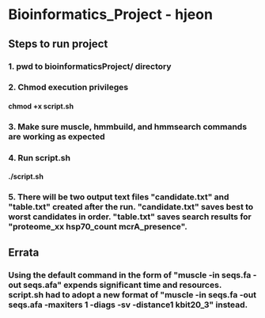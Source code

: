 # Bioinformatics_Project - hjeon
## Steps to run project
### 1. pwd to bioinformaticsProject/ directory
### 2. Chmod execution privileges
#### chmod +x script.sh
### 3. Make sure muscle, hmmbuild, and hmmsearch commands are working as expected
### 4. Run script.sh
#### ./script.sh
### 5. There will be two output text files "candidate.txt" and "table.txt" created after the run. "candidate.txt" saves best to worst candidates in order. "table.txt" saves search results for "proteome_xx    hsp70_count     mcrA_presence".
## Errata
### Using the default command in the form of "muscle -in seqs.fa -out seqs.afa" expends significant time and resources. script.sh had to adopt a new format of "muscle -in seqs.fa -out seqs.afa -maxiters 1 -diags -sv -distance1 kbit20_3" instead.
